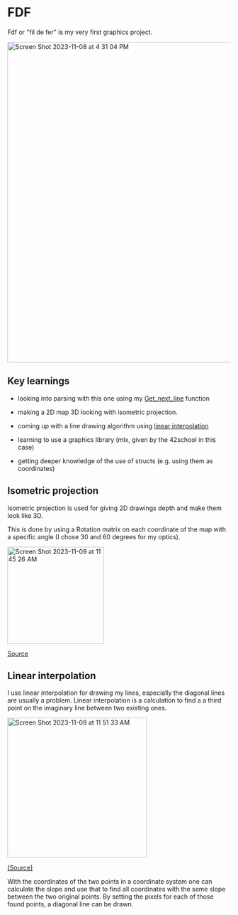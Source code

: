 # FDF

Fdf or "fil de fer" is my very first graphics project. 


<img width="722" alt="Screen Shot 2023-11-08 at 4 31 04 PM" src="https://github.com/emmameinert/Hiveprojects_fdf/assets/110816436/a1b4b8f6-8662-4e31-8028-5229c50d400c"> 

## Key learnings 

- looking into parsing with this one using my [Get_next_line](https://github.com/emmameinert/Hiveproject_gnl) function
  
- making a 2D map 3D looking with isometric projection.
  
- coming up with a line drawing algorithm using [linear interpolation](https://en.wikipedia.org/wiki/Linear_interpolation)
  
- learning to use a graphics library (mlx, given by the 42school in this case)
  
- getting deeper knowledge of the use of structs (e.g. using them as coordinates)

## Isometric projection

Isometric projection is used for giving 2D drawings depth and make them look like 3D.

This is done by using a Rotation matrix on each coordinate of the map with a specific angle (I chose 30 and 60 degrees for my optics).

<img width="218" alt="Screen Shot 2023-11-09 at 11 45 26 AM" src="https://github.com/emmameinert/Hiveprojects_fdf/assets/110816436/677705b1-a136-4421-a855-a97c552b61df">

[Source](https://en.wikipedia.org/wiki/Rotation_matrix) 

## Linear interpolation

I use linear interpolation for drawing my lines, especially the diagonal lines are usually a problem. 
Linear interpolation is a calculation to find a a third point on the imaginary line between two existing ones. 

<img width="315" alt="Screen Shot 2023-11-09 at 11 51 33 AM" src="https://github.com/emmameinert/Hiveprojects_fdf/assets/110816436/c90cc91a-ae4b-4437-9fb2-05746e9191e4">

[(Source)](https://en.wikipedia.org/wiki/Linear_interpolation)

With the coordinates of the two points in a coordinate system one can calculate the slope and use that to find all coordinates with the same slope between the two original points. By setting the pixels for each of those found points, a diagonal line can be drawn.
